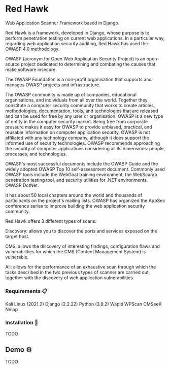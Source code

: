# Red Hawk

Web Application Scanner Framework based in Django.

Red Hawk is a framework, developed in Django, whose purpose is to perform penetration testing on current web applications. In a particular way, regarding web application security auditing, Red Hawk has used the OWASP 4.0 methodology.

OWASP (acronym for Open Web Application Security Project) is an open-source project dedicated to determining and combating the causes that make software insecure.

The OWASP Foundation is a non-profit organisation that supports and manages OWASP projects and infrastructure.

The OWASP community is made up of companies, educational organisations, and individuals from all over the world. Together they constitute a computer security community that works to create articles, methodologies, documentation, tools, and technologies that are released and can be used for free by any user or organisation. OWASP is a new type of entity in the computer security market. Being free from corporate pressure makes it easy for OWASP to provide unbiased, practical, and reusable information on computer application security. OWASP is not affiliated with any technology company, although it does support the informed use of security technologies. OWASP recommends approaching the security of computer applications considering all its dimensions: people, processes, and technologies.

OWASP's most successful documents include the OWASP Guide and the widely adopted OWASP Top 10 self-assessment document. Commonly used OWASP tools include the WebGoat training environment, the WebScarab penetration testing tool, and security utilities for .NET environments. OWASP DotNet.

It has about 50 local chapters around the world and thousands of participants on the project's mailing lists. OWASP has organized the AppSec conference series to improve building the web application security community.

Red Hawk offers 3 different types of scans:

Discovery: allows you to discover the ports and services exposed on the target host.

CMS: allows the discovery of interesting findings, configuration flaws and vulnerabilities for which the CMS (Content Management System) is vulnerable.

All: allows for the performance of an exhaustive scan through which the tasks described in the two previous types of scanner are carried out, together with the discovery of web application vulnerabilities.
 
### Requirements 📋

Kali Linux (2021.2)
Django (2.2.22)
Python (3.9.2)
Wapiti
WPScan
CMSeeK
Nmap

### Installation 🔧

TODO

## Demo ⚙️

TODO
